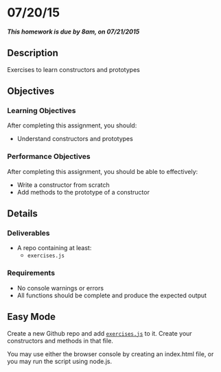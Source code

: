 # 07/20/15

___This homework is due by 8am, on 07/21/2015___

## Description
Exercises to learn constructors and prototypes

## Objectives

### Learning Objectives

After completing this assignment, you should:

* Understand constructors and prototypes

### Performance Objectives

After completing this assignment, you should be able to effectively:

* Write a constructor from scratch
* Add methods to the prototype of a constructor

## Details

### Deliverables

* A repo containing at least:
  * `exercises.js`

### Requirements

* No console warnings or errors
* All functions should be complete and produce the expected output

## Easy Mode

Create a new Github repo and add [`exercises.js`](https://raw.githubusercontent.com/TIY-GVL-FEE-2015-Jan/homework-resources/master/constructors-and-prototypes/exercises.js) to it. Create your constructors and methods in that file.

You may use either the browser console by creating an index.html file, or you
may run the script using node.js.
